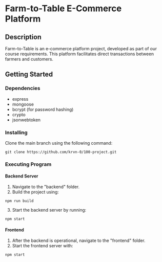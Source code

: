 # Farm-to-Table E-Commerce Platform

## Description
Farm-to-Table is an e-commerce platform project, developed as part of our course requirements. This platform facilitates direct transactions between farmers and customers.


## Getting Started

### Dependencies

- express
- mongoose
- bcrypt (for password hashing)
- crypto
- jsonwebtoken

### Installing

Clone the main branch using the following command:

```
git clone https://github.com/krvn-0/100-project.git
```

### Executing Program

#### Backend Server

1. Navigate to the "backend" folder.
2. Build the project using:

```
npm run build
```

3. Start the backend server by running:

```
npm start
```

#### Frontend

1. After the backend is operational, navigate to the "frontend" folder.
2. Start the frontend server with:

```
npm start
```
